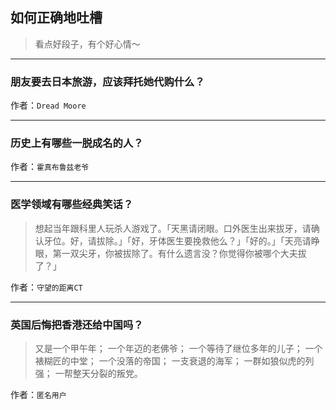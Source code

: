 ## 如何正确地吐槽

> 看点好段子，有个好心情～


 
---

### 朋友要去日本旅游，应该拜托她代购什么？

> 


作者：`Dread Moore`

---

### 历史上有哪些一脱成名的人？

> 


作者：`霍真布鲁兹老爷`

---

### 医学领域有哪些经典笑话？

> 想起当年跟科里人玩杀人游戏了。「天黑请闭眼。口外医生出来拔牙，请确认牙位。好，请拔除。」「好，牙体医生要挽救他么？」「好的。」「天亮请睁眼，第一双尖牙，你被拔除了。有什么遗言没？你觉得你被哪个大夫拔了？」


作者：`守望的距离CT`

---

### 英国后悔把香港还给中国吗？

> 又是一个甲午年；
> 一个年迈的老佛爷；
> 一个等待了继位多年的儿子；
> 一个裱糊匠的中堂；
> 一个没落的帝国；
> 一支衰退的海军；
> 一群如狼似虎的列强；
> 一帮整天分裂的叛党。


作者：`匿名用户`